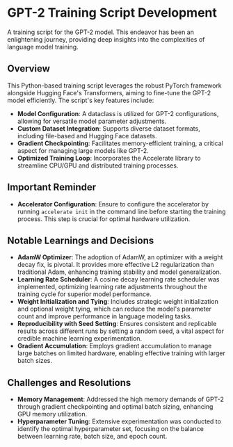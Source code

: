 # GPT-2 Training Script Development

A training script for the GPT-2 model. This endeavor has been an enlightening journey, providing deep insights into the complexities of language model training. 

## Overview

This Python-based training script leverages the robust PyTorch framework alongside Hugging Face's Transformers, aiming to fine-tune the GPT-2 model efficiently. The script's key features include:

- **Model Configuration**: A dataclass is utilized for GPT-2 configurations, allowing for versatile model parameter adjustments.
- **Custom Dataset Integration**: Supports diverse dataset formats, including file-based and Hugging Face datasets.
- **Gradient Checkpointing**: Facilitates memory-efficient training, a critical aspect for managing large models like GPT-2.
- **Optimized Training Loop**: Incorporates the Accelerate library to streamline CPU/GPU and distributed training processes.

## Important Reminder

- **Accelerator Configuration**: Ensure to configure the accelerator by running `accelerate init` in the command line before starting the training process. This step is crucial for optimal hardware utilization.

## Notable Learnings and Decisions

- **AdamW Optimizer**: The adoption of AdamW, an optimizer with a weight decay fix, is pivotal. It provides more effective L2 regularization than traditional Adam, enhancing training stability and model generalization.
- **Learning Rate Scheduler**: A cosine decay learning rate scheduler was implemented, optimizing learning rate adjustments throughout the training cycle for superior model performance.
- **Weight Initialization and Tying**: Includes strategic weight initialization and optional weight tying, which can reduce the model's parameter count and improve performance in language modeling tasks.
- **Reproducibility with Seed Setting**: Ensures consistent and replicable results across different runs by setting a random seed, a vital aspect for credible machine learning experimentation.
- **Gradient Accumulation**: Employs gradient accumulation to manage large batches on limited hardware, enabling effective training with larger batch sizes.

## Challenges and Resolutions

- **Memory Management**: Addressed the high memory demands of GPT-2 through gradient checkpointing and optimal batch sizing, enhancing GPU memory utilization.
- **Hyperparameter Tuning**: Extensive experimentation was conducted to identify the optimal hyperparameter set, focusing on the balance between learning rate, batch size, and epoch count.
